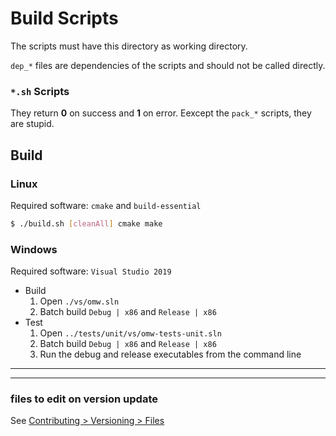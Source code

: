 # Build Scripts

The scripts must have this directory as working directory.

`dep_*` files are dependencies of the scripts and should not be called directly.


### `*.sh` Scripts

They return __0__ on success and __1__ on error.
Eexcept the `pack_*` scripts, they are stupid.


## Build
### Linux
Required software: `cmake` and `build-essential`
```sh
$ ./build.sh [cleanAll] cmake make
```

### Windows
Required software: `Visual Studio 2019`
- Build
    1. Open `./vs/omw.sln`
    0. Batch build `Debug | x86` and `Release | x86`
- Test
    1. Open `../tests/unit/vs/omw-tests-unit.sln`
    0. Batch build `Debug | x86` and `Release | x86`
    0. Run the debug and release executables from the command line


---

---

### files to edit on version update

See [Contributing > Versioning > Files](../contributing.md#files)
